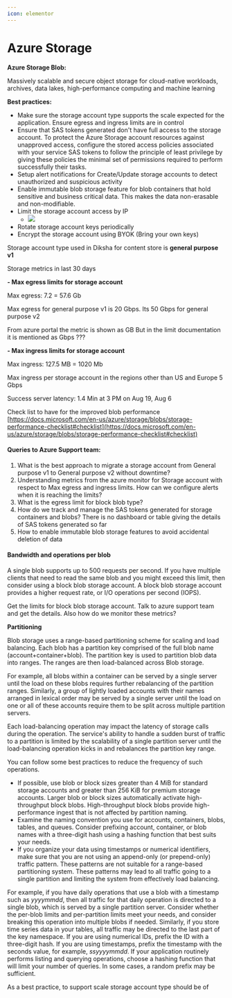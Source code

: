 ```yaml
---
icon: elementor
---
```


# Azure Storage

**Azure Storage Blob:**

Massively scalable and secure object storage for cloud-native workloads, archives, data lakes, high-performance computing and machine learning

**Best practices:**

* Make sure the storage account type supports the scale expected for the application. Ensure egress and ingress limits are in control
* Ensure that SAS tokens generated don't have full access to the storage account. To protect the Azure Storage account resources against unapproved access, configure the stored access policies associated with your service SAS tokens to follow the principle of least privilege by giving these policies the minimal set of permissions required to perform successfully their tasks.
* Setup alert notifications for Create/Update storage accounts to detect unauthorized and suspicious activity
* Enable immutable blob storage feature for blob containers that hold sensitive and business critical data. This makes the data non-erasable and non-modifiable.
* Limit the storage account access by IP
  * ![](<../../../../../.gitbook/assets/0 (5).png>)
* Rotate storage account keys periodically
* Encrypt the storage account using BYOK (Bring your own keys)

Storage account type used in Diksha for content store is **general purpose v1**

Storage metrics in last 30 days

**- Max egress limits for storage account**

Max egress: 7.2 = 57.6 Gb

Max egress for general purpose v1 is 20 Gbps. Its 50 Gbps for general purpose v2

From azure portal the metric is shown as GB But in the limit documentation it is mentioned as Gbps ???

**- Max ingress limits for storage account**

Max ingress: 127.5 MB = 1020 Mb

Max ingress per storage account in the regions other than US and Europe 5 Gbps

Success server latency: 1.4 Min at 3 PM on Aug 19, Aug 6

Check list to have for the improved blob performance [https://docs.microsoft.com/en-us/azure/storage/blobs/storage-performance-checklist#checklist](https://docs.microsoft.com/en-us/azure/storage/blobs/storage-performance-checklist#checklist)

#### **Queries to Azure Support team:** <a href="#id-444jdfr9wiya" id="id-444jdfr9wiya"></a>

1. What is the best approach to migrate a storage account from General purpose v1 to General purpose v2 without downtime?
2. Understanding metrics from the azure monitor for Storage account with respect to Max egress and ingress limits. How can we configure alerts when it is reaching the limits?
3. What is the egress limit for block blob type?
4. How do we track and manage the SAS tokens generated for storage containers and blobs? There is no dashboard or table giving the details of SAS tokens generated so far
5. How to enable immutable blob storage features to avoid accidental deletion of data

#### **Bandwidth and operations per blob** <a href="#id-444jdfr9wiya" id="id-444jdfr9wiya"></a>

A single blob supports up to 500 requests per second. If you have multiple clients that need to read the same blob and you might exceed this limit, then consider using a block blob storage account. A block blob storage account provides a higher request rate, or I/O operations per second (IOPS).

Get the limits for block blob storage account. Talk to azure support team and get the details. Also how do we monitor these metrics?

**Partitioning**

Blob storage uses a range-based partitioning scheme for scaling and load balancing. Each blob has a partition key comprised of the full blob name (account+container+blob). The partition key is used to partition blob data into ranges. The ranges are then load-balanced across Blob storage.

For example, all blobs within a container can be served by a single server until the load on these blobs requires further rebalancing of the partition ranges. Similarly, a group of lightly loaded accounts with their names arranged in lexical order may be served by a single server until the load on one or all of these accounts require them to be split across multiple partition servers.

Each load-balancing operation may impact the latency of storage calls during the operation. The service's ability to handle a sudden burst of traffic to a partition is limited by the scalability of a single partition server until the load-balancing operation kicks in and rebalances the partition key range.

You can follow some best practices to reduce the frequency of such operations.

* If possible, use blob or block sizes greater than 4 MiB for standard storage accounts and greater than 256 KiB for premium storage accounts. Larger blob or block sizes automatically activate high-throughput block blobs. High-throughput block blobs provide high-performance ingest that is not affected by partition naming.
* Examine the naming convention you use for accounts, containers, blobs, tables, and queues. Consider prefixing account, container, or blob names with a three-digit hash using a hashing function that best suits your needs.
* If you organize your data using timestamps or numerical identifiers, make sure that you are not using an append-only (or prepend-only) traffic pattern. These patterns are not suitable for a range-based partitioning system. These patterns may lead to all traffic going to a single partition and limiting the system from effectively load balancing.

For example, if you have daily operations that use a blob with a timestamp such as _yyyymmdd_, then all traffic for that daily operation is directed to a single blob, which is served by a single partition server. Consider whether the per-blob limits and per-partition limits meet your needs, and consider breaking this operation into multiple blobs if needed. Similarly, if you store time series data in your tables, all traffic may be directed to the last part of the key namespace. If you are using numerical IDs, prefix the ID with a three-digit hash. If you are using timestamps, prefix the timestamp with the seconds value, for example, _ssyyyymmdd_. If your application routinely performs listing and querying operations, choose a hashing function that will limit your number of queries. In some cases, a random prefix may be sufficient.

As a best practice, to support scale storage account type should be of
